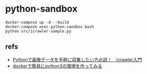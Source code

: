 # python-sandbox

```
docker-compose up -d --build
docker-compose exec python-sandbox bash
python src/icrawler-sample.py
```

## refs

- [Pythonで画像データを手軽に収集したい方必読！　icrawler入門](https://aiacademy.jp/media/?p=352)
- [dockerで簡易にpython3の環境を作ってみる](https://qiita.com/reflet/items/4b3f91661a54ec70a7dc)
